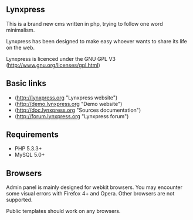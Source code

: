 ## Lynxpress ##

This is a brand new cms written in php, trying to follow one word minimalism.

Lynxpress has been designed to make easy whoever wants to share its life on the web.

Lynxpress is licenced under the GNU GPL V3 (http://www.gnu.org/licenses/gpl.html)

## Basic links ##

* (http://lynxpress.org "Lynxpress website")
* (http://demo.lynxpress.org "Demo website")
* (http://doc.lynxpress.org "Sources documentation")
* (http://forum.lynxpress.org "Lynxpress forum")

## Requirements ##

* PHP 5.3.3+
* MySQL 5.0+

## Browsers ##

Admin panel is mainly designed for webkit browsers. You may encounter some visual errors with Firefox 4+ and Opera.
Other browsers are not supported.

Public templates should work on any browsers.
